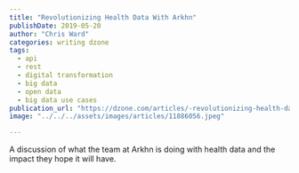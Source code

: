 ```yaml
---
title: "Revolutionizing Health Data With Arkhn"
publishDate: 2019-05-20
author: "Chris Ward"
categories: writing dzone
tags:
  - api
  - rest
  - digital transformation
  - big data
  - open data
  - big data use cases
publication_url: "https://dzone.com/articles/-revolutionizing-health-data-with-arkhn"
image: "../../../assets/images/articles/11886056.jpeg"

---
```

A discussion of what the team at Arkhn is doing with health data and the impact they hope it will have.

